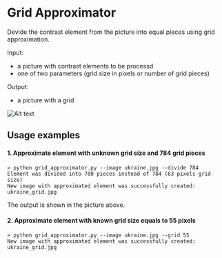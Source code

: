 # Grid Approximator

Devide the contrast element from the picture into equal pieces using grid approximation.

Input:
- a picture with contrast elements to be processd
- one of two parameters (grid size in pixels or number of grid pieces)

Output:
- a picture with a grid

![Alt text](ukraine_grid.jpg?raw=true "Grid approximation example")

## Usage examples
#### 1. Approximate element with unknown grid size and 784 grid pieces
    > python grid_approximator.py --image ukraine.jpg --divide 784
    Element was divided into 780 pieces instead of 784 (63 pixels grid size)
    New image with approximated element was successfully created: ukraine_grid.jpg
The output is shown in the picture above.
#### 2. Approximate element with known grid size equals to 55 pixels
    > python grid_approximator.py --image ukraine.jpg --grid 55
    New image with approximated element was successfully created: ukraine_grid.jpg
